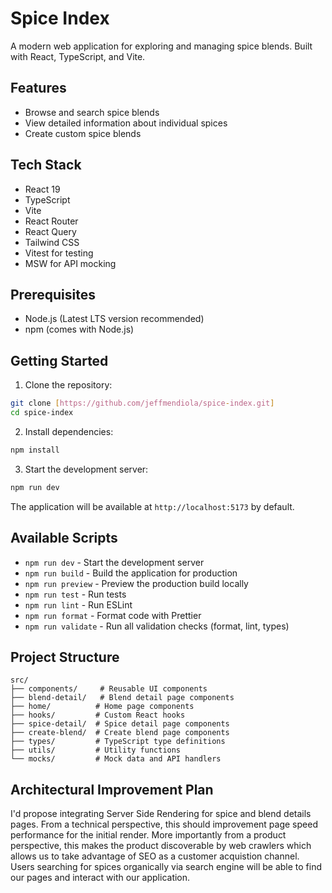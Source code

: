 # Spice Index

A modern web application for exploring and managing spice blends. Built with React, TypeScript, and Vite.

## Features

- Browse and search spice blends
- View detailed information about individual spices
- Create custom spice blends

## Tech Stack

- React 19
- TypeScript
- Vite
- React Router
- React Query
- Tailwind CSS
- Vitest for testing
- MSW for API mocking

## Prerequisites

- Node.js (Latest LTS version recommended)
- npm (comes with Node.js)

## Getting Started

1. Clone the repository:

```bash
git clone [https://github.com/jeffmendiola/spice-index.git]
cd spice-index
```

2. Install dependencies:

```bash
npm install
```

3. Start the development server:

```bash
npm run dev
```

The application will be available at `http://localhost:5173` by default.

## Available Scripts

- `npm run dev` - Start the development server
- `npm run build` - Build the application for production
- `npm run preview` - Preview the production build locally
- `npm run test` - Run tests
- `npm run lint` - Run ESLint
- `npm run format` - Format code with Prettier
- `npm run validate` - Run all validation checks (format, lint, types)

## Project Structure

```
src/
├── components/     # Reusable UI components
├── blend-detail/   # Blend detail page components
├── home/          # Home page components
├── hooks/         # Custom React hooks
├── spice-detail/  # Spice detail page components
├── create-blend/  # Create blend page components
├── types/         # TypeScript type definitions
├── utils/         # Utility functions
└── mocks/         # Mock data and API handlers
```

## Architectural Improvement Plan

I'd propose integrating Server Side Rendering for spice and blend details pages. From a technical perspective, this should improvement page speed performance for the initial render. More importantly from a product perspective, this makes the product discoverable by web crawlers which allows us to take advantage of SEO as a customer acquistion channel. Users searching for spices organically via search engine will be able to find our pages and interact with our application.
